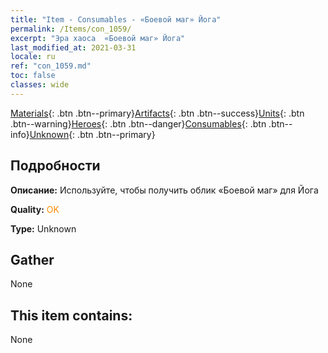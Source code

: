 ```yaml
---
title: "Item - Consumables - «Боевой маг» Йога"
permalink: /Items/con_1059/
excerpt: "Эра хаоса  «Боевой маг» Йога"
last_modified_at: 2021-03-31
locale: ru
ref: "con_1059.md"
toc: false
classes: wide
---
```

 [Materials](/ru/Items/){: .btn .btn--primary}[Artifacts](/ru/Items/Artifacts/){: .btn .btn--success}[Units](/ru/Items/Units/){: .btn .btn--warning}[Heroes](/ru/Items/Heroes/){: .btn .btn--danger}[Consumables](/ru/Items/Consumables/){: .btn .btn--info}[Unknown](/ru/Items/Unknown/){: .btn .btn--primary}

## Подробности
 **Описание:** Используйте, чтобы получить облик «Боевой маг» для Йога

 **Quality:** <span style="color: #FF8C00">OK</span>

 **Type:** Unknown

## Gather

  None

## This item contains:

  None

